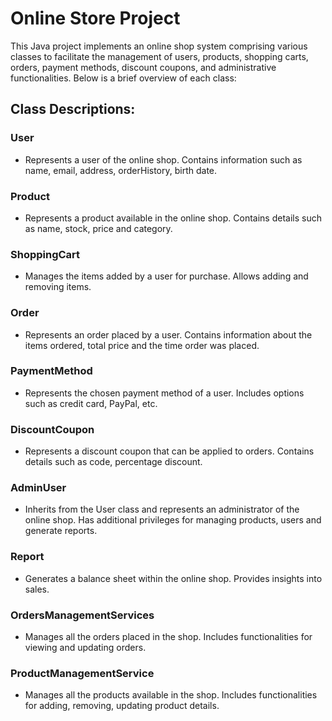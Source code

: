 # Online Store Project

This Java project implements an online shop system comprising various classes to facilitate the management of users, products, shopping carts, orders, payment methods, discount coupons, and administrative functionalities. Below is a brief overview of each class:

## Class Descriptions:

### User
- Represents a user of the online shop. Contains information such as name, email, address, orderHistory, birth date.

### Product
- Represents a product available in the online shop. Contains details such as name, stock, price and category.

### ShoppingCart
- Manages the items added by a user for purchase. Allows adding and removing items.

### Order
- Represents an order placed by a user. Contains information about the items ordered, total price and the time order was placed.

### PaymentMethod
- Represents the chosen payment method of a user. Includes options such as credit card, PayPal, etc.

### DiscountCoupon
- Represents a discount coupon that can be applied to orders. Contains details such as code, percentage discount.

### AdminUser
- Inherits from the User class and represents an administrator of the online shop. Has additional privileges for managing products, users and generate reports.

### Report
- Generates a balance sheet within the online shop. Provides insights into sales.

### OrdersManagementServices
- Manages all the orders placed in the shop. Includes functionalities for viewing and updating orders.

### ProductManagementService
- Manages all the products available in the shop. Includes functionalities for adding, removing, updating product details.
